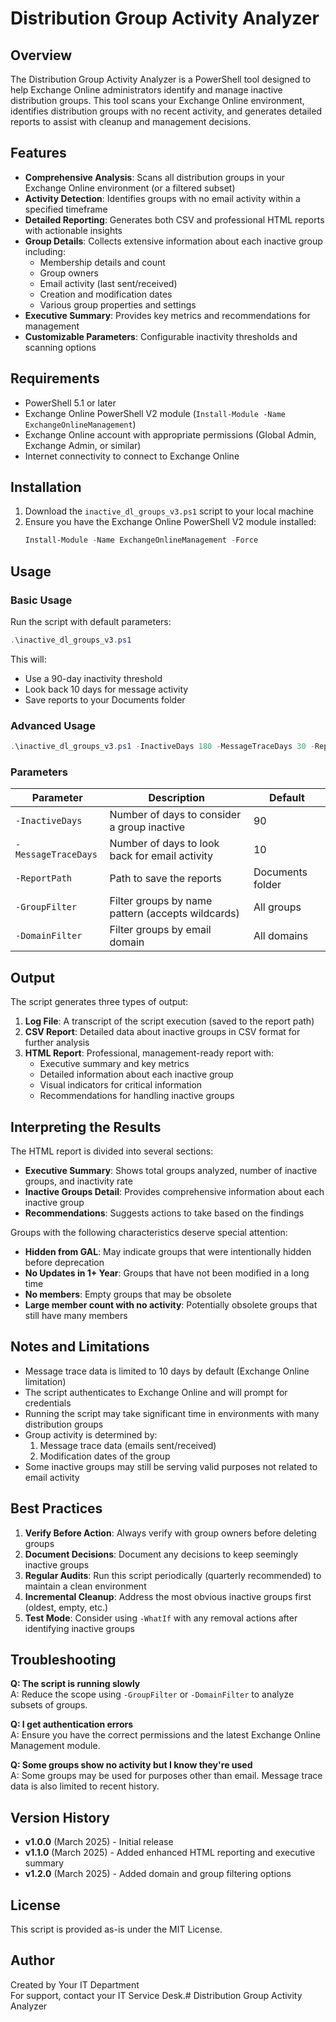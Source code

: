# Distribution Group Activity Analyzer

## Overview

The Distribution Group Activity Analyzer is a PowerShell tool designed to help Exchange Online administrators identify and manage inactive distribution groups. This tool scans your Exchange Online environment, identifies distribution groups with no recent activity, and generates detailed reports to assist with cleanup and management decisions.

## Features

- **Comprehensive Analysis**: Scans all distribution groups in your Exchange Online environment (or a filtered subset)
- **Activity Detection**: Identifies groups with no email activity within a specified timeframe
- **Detailed Reporting**: Generates both CSV and professional HTML reports with actionable insights
- **Group Details**: Collects extensive information about each inactive group including:
  - Membership details and count
  - Group owners
  - Email activity (last sent/received)
  - Creation and modification dates
  - Various group properties and settings
- **Executive Summary**: Provides key metrics and recommendations for management
- **Customizable Parameters**: Configurable inactivity thresholds and scanning options

## Requirements

- PowerShell 5.1 or later
- Exchange Online PowerShell V2 module (`Install-Module -Name ExchangeOnlineManagement`)
- Exchange Online account with appropriate permissions (Global Admin, Exchange Admin, or similar)
- Internet connectivity to connect to Exchange Online

## Installation

1. Download the `inactive_dl_groups_v3.ps1` script to your local machine
2. Ensure you have the Exchange Online PowerShell V2 module installed:
   ```powershell
   Install-Module -Name ExchangeOnlineManagement -Force
   ```

## Usage

### Basic Usage

Run the script with default parameters:

```powershell
.\inactive_dl_groups_v3.ps1
```

This will:
- Use a 90-day inactivity threshold
- Look back 10 days for message activity
- Save reports to your Documents folder

### Advanced Usage

```powershell
.\inactive_dl_groups_v3.ps1 -InactiveDays 180 -MessageTraceDays 30 -ReportPath "C:\Reports" -DomainFilter "contoso.com","fabrikam.com" -GroupFilter "Marketing*","Sales*"
```

### Parameters

| Parameter | Description | Default |
|-----------|-------------|---------|
| `-InactiveDays` | Number of days to consider a group inactive | 90 |
| `-MessageTraceDays` | Number of days to look back for email activity | 10 |
| `-ReportPath` | Path to save the reports | Documents folder |
| `-GroupFilter` | Filter groups by name pattern (accepts wildcards) | All groups |
| `-DomainFilter` | Filter groups by email domain | All domains |

## Output

The script generates three types of output:

1. **Log File**: A transcript of the script execution (saved to the report path)
2. **CSV Report**: Detailed data about inactive groups in CSV format for further analysis
3. **HTML Report**: Professional, management-ready report with:
   - Executive summary and key metrics
   - Detailed information about each inactive group
   - Visual indicators for critical information
   - Recommendations for handling inactive groups

## Interpreting the Results

The HTML report is divided into several sections:

- **Executive Summary**: Shows total groups analyzed, number of inactive groups, and inactivity rate
- **Inactive Groups Detail**: Provides comprehensive information about each inactive group
- **Recommendations**: Suggests actions to take based on the findings

Groups with the following characteristics deserve special attention:
- **Hidden from GAL**: May indicate groups that were intentionally hidden before deprecation
- **No Updates in 1+ Year**: Groups that have not been modified in a long time
- **No members**: Empty groups that may be obsolete
- **Large member count with no activity**: Potentially obsolete groups that still have many members

## Notes and Limitations

- Message trace data is limited to 10 days by default (Exchange Online limitation)
- The script authenticates to Exchange Online and will prompt for credentials
- Running the script may take significant time in environments with many distribution groups
- Group activity is determined by:
  1. Message trace data (emails sent/received)
  2. Modification dates of the group
- Some inactive groups may still be serving valid purposes not related to email activity

## Best Practices

1. **Verify Before Action**: Always verify with group owners before deleting groups
2. **Document Decisions**: Document any decisions to keep seemingly inactive groups
3. **Regular Audits**: Run this script periodically (quarterly recommended) to maintain a clean environment
4. **Incremental Cleanup**: Address the most obvious inactive groups first (oldest, empty, etc.)
5. **Test Mode**: Consider using `-WhatIf` with any removal actions after identifying inactive groups

## Troubleshooting

**Q: The script is running slowly**  
A: Reduce the scope using `-GroupFilter` or `-DomainFilter` to analyze subsets of groups.

**Q: I get authentication errors**  
A: Ensure you have the correct permissions and the latest Exchange Online Management module.

**Q: Some groups show no activity but I know they're used**  
A: Some groups may be used for purposes other than email. Message trace data is also limited to recent history.

## Version History

- **v1.0.0** (March 2025) - Initial release
- **v1.1.0** (March 2025) - Added enhanced HTML reporting and executive summary
- **v1.2.0** (March 2025) - Added domain and group filtering options

## License

This script is provided as-is under the MIT License.

## Author

Created by Your IT Department  
For support, contact your IT Service Desk.# Distribution Group Activity Analyzer
